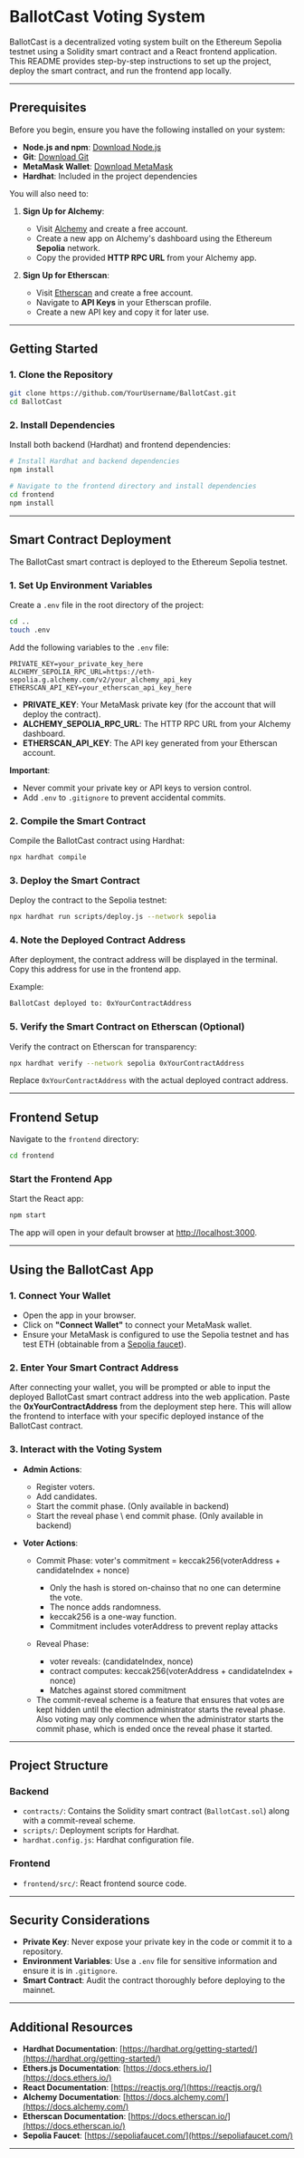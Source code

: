 
# BallotCast Voting System

BallotCast is a decentralized voting system built on the Ethereum Sepolia testnet using a Solidity smart contract and a React frontend application. This README provides step-by-step instructions to set up the project, deploy the smart contract, and run the frontend app locally.

---

## Prerequisites

Before you begin, ensure you have the following installed on your system:

- **Node.js and npm**: [Download Node.js](https://nodejs.org/)
- **Git**: [Download Git](https://git-scm.com/)
- **MetaMask Wallet**: [Download MetaMask](https://metamask.io/)
- **Hardhat**: Included in the project dependencies

You will also need to:

1. **Sign Up for Alchemy**:  
   - Visit [Alchemy](https://www.alchemy.com/) and create a free account.
   - Create a new app on Alchemy's dashboard using the Ethereum **Sepolia** network.
   - Copy the provided **HTTP RPC URL** from your Alchemy app.

2. **Sign Up for Etherscan**:  
   - Visit [Etherscan](https://etherscan.io/) and create a free account.
   - Navigate to **API Keys** in your Etherscan profile.
   - Create a new API key and copy it for later use.

---

## Getting Started

### 1. Clone the Repository

```bash
git clone https://github.com/YourUsername/BallotCast.git
cd BallotCast
```

### 2. Install Dependencies

Install both backend (Hardhat) and frontend dependencies:

```bash
# Install Hardhat and backend dependencies
npm install

# Navigate to the frontend directory and install dependencies
cd frontend
npm install
```

---

## Smart Contract Deployment

The BallotCast smart contract is deployed to the Ethereum Sepolia testnet.

### 1. Set Up Environment Variables

Create a `.env` file in the root directory of the project:

```bash
cd ..
touch .env
```

Add the following variables to the `.env` file:

```env
PRIVATE_KEY=your_private_key_here
ALCHEMY_SEPOLIA_RPC_URL=https://eth-sepolia.g.alchemy.com/v2/your_alchemy_api_key
ETHERSCAN_API_KEY=your_etherscan_api_key_here
```

- **PRIVATE_KEY**: Your MetaMask private key (for the account that will deploy the contract).
- **ALCHEMY_SEPOLIA_RPC_URL**: The HTTP RPC URL from your Alchemy dashboard.
- **ETHERSCAN_API_KEY**: The API key generated from your Etherscan account.

**Important**:  
- Never commit your private key or API keys to version control.
- Add `.env` to `.gitignore` to prevent accidental commits.

### 2. Compile the Smart Contract

Compile the BallotCast contract using Hardhat:

```bash
npx hardhat compile
```

### 3. Deploy the Smart Contract

Deploy the contract to the Sepolia testnet:

```bash
npx hardhat run scripts/deploy.js --network sepolia
```

### 4. Note the Deployed Contract Address

After deployment, the contract address will be displayed in the terminal. Copy this address for use in the frontend app.

Example:

```bash
BallotCast deployed to: 0xYourContractAddress
```

### 5. Verify the Smart Contract on Etherscan (Optional)

Verify the contract on Etherscan for transparency:

```bash
npx hardhat verify --network sepolia 0xYourContractAddress
```

Replace `0xYourContractAddress` with the actual deployed contract address.

---

## Frontend Setup

Navigate to the `frontend` directory:

```bash
cd frontend
```

### Start the Frontend App

Start the React app:

```bash
npm start
```

The app will open in your default browser at [http://localhost:3000](http://localhost:3000).

---

## Using the BallotCast App

### 1. Connect Your Wallet

- Open the app in your browser.
- Click on **"Connect Wallet"** to connect your MetaMask wallet.
- Ensure your MetaMask is configured to use the Sepolia testnet and has test ETH (obtainable from a [Sepolia faucet](https://sepoliafaucet.com/)).

### 2. Enter Your Smart Contract Address

After connecting your wallet, you will be prompted or able to input the deployed BallotCast smart contract address into the web application. Paste the **0xYourContractAddress** from the deployment step here. This will allow the frontend to interface with your specific deployed instance of the BallotCast contract.

### 3. Interact with the Voting System

- **Admin Actions**:
  - Register voters.
  - Add candidates.
  - Start the commit phase. (Only available in backend)
  - Start the reveal phase \ end commit phase. (Only available in backend)

- **Voter Actions**:
   - Commit Phase:
   voter's commitment = keccak256(voterAddress + candidateIndex + nonce)
       - Only the hash is stored on-chainso that no one can determine the vote.
       - The nonce adds randomness.
       - keccak256 is a one-way function.
       - Commitment includes voterAddress to prevent replay attacks
   
   - Reveal Phase:
       - voter reveals: (candidateIndex, nonce)
       - contract computes: keccak256(voterAddress + candidateIndex + nonce)
       - Matches against stored commitment <br />

  * The commit-reveal scheme is a feature that ensures that votes are kept hidden until the election administrator starts the reveal phase. Also voting may only commence when the administrator starts the commit phase, which is ended once the reveal phase it started.

---

## Project Structure

### Backend

- `contracts/`: Contains the Solidity smart contract (`BallotCast.sol`) along with a commit-reveal scheme.
- `scripts/`: Deployment scripts for Hardhat.
- `hardhat.config.js`: Hardhat configuration file.

### Frontend

- `frontend/src/`: React frontend source code.

---

## Security Considerations

- **Private Key**: Never expose your private key in the code or commit it to a repository.
- **Environment Variables**: Use a `.env` file for sensitive information and ensure it is in `.gitignore`.
- **Smart Contract**: Audit the contract thoroughly before deploying to the mainnet.

---

## Additional Resources

- **Hardhat Documentation**: [https://hardhat.org/getting-started/](https://hardhat.org/getting-started/)
- **Ethers.js Documentation**: [https://docs.ethers.io/](https://docs.ethers.io/)
- **React Documentation**: [https://reactjs.org/](https://reactjs.org/)
- **Alchemy Documentation**: [https://docs.alchemy.com/](https://docs.alchemy.com/)
- **Etherscan Documentation**: [https://docs.etherscan.io/](https://docs.etherscan.io/)
- **Sepolia Faucet**: [https://sepoliafaucet.com/](https://sepoliafaucet.com/)

---
